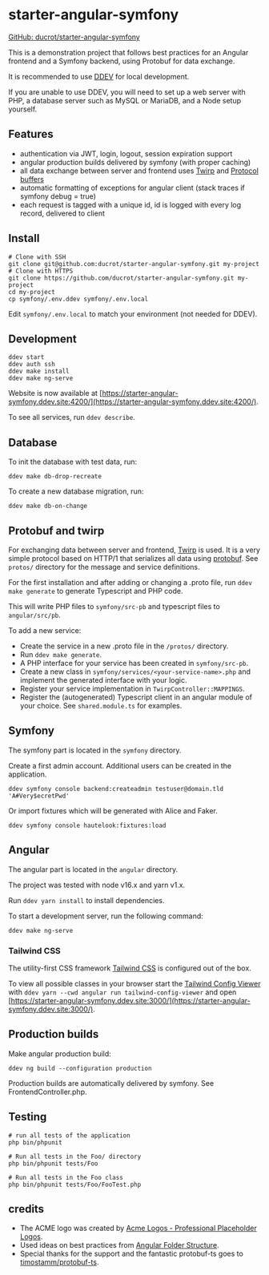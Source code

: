 # starter-angular-symfony

[GitHub: ducrot/starter-angular-symfony](https://github.com/ducrot/starter-angular-symfony)

This is a demonstration project that follows best practices for an Angular frontend and a Symfony backend,
using Protobuf for data exchange.

It is recommended to use [DDEV](https://ddev.readthedocs.io/en/stable/) for local development.

If you are unable to use DDEV, you will need to set up a web server with PHP, a database server
such as MySQL or MariaDB, and a Node setup yourself.


## Features

- authentication via JWT, login, logout, session expiration support
- angular production builds delivered by symfony (with proper caching)
- all data exchange between server and frontend uses [Twirp](https://twitchtv.github.io/twirp/docs/intro.html) and [Protocol buffers](https://developers.google.com/protocol-buffers)
- automatic formatting of exceptions for angular client (stack traces if symfony debug = true)
- each request is tagged with a unique id, id is logged with every log record, delivered to client


## Install

```shell script
# Clone with SSH
git clone git@github.com:ducrot/starter-angular-symfony.git my-project
# Clone with HTTPS
git clone https://github.com/ducrot/starter-angular-symfony.git my-project
cd my-project
cp symfony/.env.ddev symfony/.env.local
```

Edit `symfony/.env.local` to match your environment (not needed for DDEV).


## Development

```shell script
ddev start
ddev auth ssh
ddev make install
ddev make ng-serve
```

Website is now available at [https://starter-angular-symfony.ddev.site:4200/](https://starter-angular-symfony.ddev.site:4200/).

To see all services, run `ddev describe`.


## Database

To init the database with test data, run:

```shell script
ddev make db-drop-recreate
```

To create a new database migration, run:

```shell script
ddev make db-on-change
```


## Protobuf and twirp

For exchanging data between server and frontend, [Twirp](https://twitchtv.github.io/twirp/docs/intro.html)
is used. It is a very simple protocol based on HTTP/1 that serializes all data 
using [protobuf](https://developers.google.com/protocol-buffers). See `protos/` 
directory for the message and service definitions. 

For the first installation and after adding or changing a .proto file, run `ddev make generate` to 
generate Typescript and PHP code.

This will write PHP files to `symfony/src-pb` and typescript files to `angular/src/pb`.   

To add a new service: 
- Create the service in a new .proto file in the `/protos/` directory.
- Run `ddev make generate`.
- A PHP interface for your service has been created in `symfony/src-pb`.
- Create a new class in `symfony/services/<your-service-name>.php` 
  and implement the generated interface with your logic.
- Register your service implementation in `TwirpController::MAPPINGS`.
- Register the (autogenerated) Typescript client in an angular module of 
  your choice. See `shared.module.ts` for examples. 


## Symfony

The symfony part is located in the `symfony` directory.

Create a first admin account. Additional users can be created in the application.

```shell script
ddev symfony console backend:createadmin testuser@domain.tld 'A#Very$ecretPwd'
```

Or import fixtures which will be generated with Alice and Faker.

```shell script
ddev symfony console hautelook:fixtures:load
```


## Angular

The angular part is located in the `angular` directory. 

The project was tested with node v16.x and yarn v1.x.

Run `ddev yarn install` to install dependencies. 

To start a development server, run the following command:

```shell script
ddev make ng-serve
```


### Tailwind CSS

The utility-first CSS framework [Tailwind CSS](https://tailwindcss.com) is configured out of the box.

To view all possible classes in your browser start the [Tailwind Config Viewer](https://github.com/rogden/tailwind-config-viewer) with `ddev yarn --cwd angular run tailwind-config-viewer` and open [https://starter-angular-symfony.ddev.site:3000/](https://starter-angular-symfony.ddev.site:3000/).


## Production builds

Make angular production build: 

```shell script
ddev ng build --configuration production
```

Production builds are automatically delivered by symfony. See FrontendController.php.


## Testing

```shell script
# run all tests of the application
php bin/phpunit

# Run all tests in the Foo/ directory
php bin/phpunit tests/Foo

# Run all tests in the Foo class 
php bin/phpunit tests/Foo/FooTest.php
```


## credits

- The ACME logo was created by [Acme Logos - Professional Placeholder Logos](http://acmelogos.com/).
- Used ideas on best practices from [Angular Folder Structure](https://github.com/mathisGarberg/angular-folder-structure).
- Special thanks for the support and the fantastic protobuf-ts goes to [timostamm/protobuf-ts](https://github.com/timostamm/protobuf-ts).
